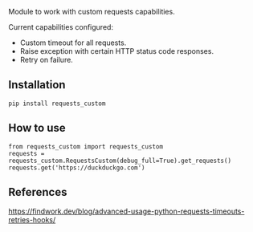 Module to work with custom requests capabilities.

Current capabilities configured:

- Custom timeout for all requests.
- Raise exception with certain HTTP status code responses.
- Retry on failure.

## Installation

~~~
pip install requests_custom
~~~

## How to use

~~~
from requests_custom import requests_custom
requests = requests_custom.RequestsCustom(debug_full=True).get_requests()
requests.get('https://duckduckgo.com')
~~~

## References

https://findwork.dev/blog/advanced-usage-python-requests-timeouts-retries-hooks/
